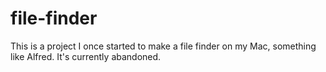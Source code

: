 # file-finder
This is a project I once started to make a file finder on my Mac, something like Alfred. It's currently abandoned.
